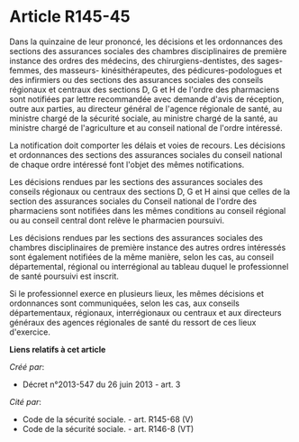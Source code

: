 # Article R145-45

Dans la quinzaine de leur prononcé, les décisions et les ordonnances des sections des assurances sociales des chambres
disciplinaires de première instance des ordres des médecins, des chirurgiens-dentistes, des sages-femmes, des masseurs-
kinésithérapeutes, des pédicures-podologues et des infirmiers ou des sections des assurances sociales des conseils régionaux
et centraux des sections D, G et H de l'ordre des pharmaciens sont notifiées par lettre recommandée avec demande d'avis de
réception, outre aux parties, au directeur général de l'agence régionale de santé, au ministre chargé de la sécurité sociale,
au ministre chargé de la santé, au ministre chargé de l'agriculture et au conseil national de l'ordre intéressé. 

La notification doit comporter les délais et voies de recours. Les décisions et ordonnances des sections des assurances
sociales du conseil national de chaque ordre intéressé font l'objet des mêmes notifications. 

Les décisions rendues par les sections des assurances sociales des conseils régionaux ou centraux des sections D, G et H
ainsi que celles de la section des assurances sociales du Conseil national de l'ordre des pharmaciens sont notifiées dans les
mêmes conditions au conseil régional ou au conseil central dont relève le pharmacien poursuivi. 

Les décisions rendues par les sections des assurances sociales des chambres disciplinaires de première instance des autres
ordres intéressés sont également notifiées de la même manière, selon les cas, au conseil départemental, régional ou
interrégional au tableau duquel le professionnel de santé poursuivi est inscrit. 

Si le professionnel exerce en plusieurs lieux, les mêmes décisions et ordonnances sont communiquées, selon les cas, aux
conseils départementaux, régionaux, interrégionaux ou centraux et aux directeurs généraux des agences régionales de santé du
ressort de ces lieux d'exercice.

**Liens relatifs à cet article**

_Créé par_:

  - Décret n°2013-547 du 26 juin 2013 - art. 3

_Cité par_:

  - Code de la sécurité sociale. - art. R145-68 (V)
  - Code de la sécurité sociale. - art. R146-8 (VT)
